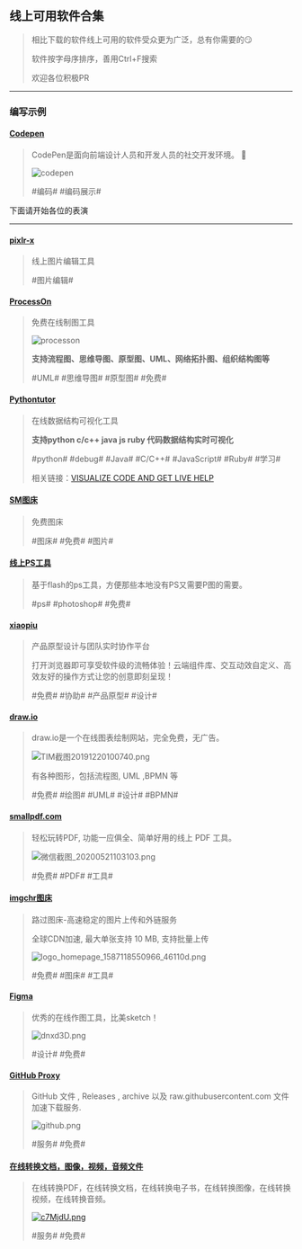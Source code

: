 ## 线上可用软件合集

> 相比下载的软件线上可用的软件受众更为广泛，总有你需要的😏
> 
> 软件按字母序排序，善用Ctrl+F搜索
> 
> 欢迎各位积极PR

---

### 编写示例

<!--Template
↓↓↓↓↓模板，从下面一行开始复制
#### [这里写软件名称](这里写软件官网地址，其他的写简介里)

> 这里写软件简介。
> 
> 如果有特殊要求也写这里，用**加粗**。
> 
> #这里写关键词# #关键词之间记得用空格隔开#
> 
> 相关链接：[这里写网站名称，没有可不写相关链接](这里写网站链接)
↑↑↑↑↑复制到上面一行为止
-->

#### [Codepen](https://codepen.io/)

> CodePen是面向前端设计人员和开发人员的社交开发环境。 👋
> 
> ![codepen](https://static.codepen.io/assets/home/projects-screenshot-467e7f59383af0f15a7800660f84cf9544837140d29f8f6336099799dd32afd7.png)
> 
> #编码# #编码展示#
> 

下面请开始各位的表演

---

#### [pixlr-x](https://pixlr.com/x/)

> 线上图片编辑工具
> 
> #图片编辑#

#### [ProcessOn](https://processon.com)

> 免费在线制图工具
> 
> ![processon](https://www.processon.com/assets/images/tour/flow4.png)
>
> **支持流程图、思维导图、原型图、UML、网络拓扑图、组织结构图等**
> 
> #UML# #思维导图# #原型图# #免费#

#### [Pythontutor](http://www.pythontutor.com)

> 在线数据结构可视化工具
> 
> **支持python c/c++ java js ruby 代码数据结构实时可视化**
> 
> #python# #debug# #Java# #C/C++# #JavaScript# #Ruby# #学习#
> 
> 相关链接：[VISUALIZE CODE AND GET LIVE HELP](http://www.pythontutor.com)

#### [SM图床](https://sm.ms/)

> 免费图床
>
> #图床# #免费# #图片#

#### [线上PS工具](https://www.uupoop.com/)

> 基于flash的ps工具，方便那些本地没有PS又需要P图的需要。
> 
> #ps# #photoshop# #免费#


#### [xiaopiu](https://www.xiaopiu.com)

> 产品原型设计与团队实时协作平台
> 
> 打开浏览器即可享受软件级的流畅体验！云端组件库、交互动效自定义、高效友好的操作方式让您的创意即刻呈现！
> 
> #免费# #协助# #产品原型# #设计#
> 

#### [draw.io](https://www.draw.io)

> draw.io是一个在线图表绘制网站，完全免费，无广告。
> 
> ![TIM截图20191220100740.png](https://i.loli.net/2019/12/20/pAWLHvsezg9i3Qm.png)
> 
> 有各种图形，包括流程图, UML ,BPMN 等
> 
> #免费# #绘图# #UML# #设计# #BPMN#
> 


#### [smallpdf.com](https://smallpdf.com/cn/)

> 轻松玩转PDF, 功能一应俱全、简单好用的线上 PDF 工具。
> 
> ![微信截图_20200521103103.png](https://i.loli.net/2020/05/21/itEmGgFU5fOhAIC.png)
> 
> #免费# #PDF# #工具#
> 


#### [imgchr图床](https://imgchr.com/)

> 路过图床-高速稳定的图片上传和外链服务
> 
> 全球CDN加速, 最大单张支持 10 MB, 支持批量上传
> 
> ![logo_homepage_1587118550966_46110d.png](https://imgchr.com/content/images/system/logo_homepage_1587118550966_46110d.png)
> 
> #免费# #图床# #工具#
> 

#### [Figma](https://www.figma.com/)

> 优秀的在线作图工具，比美sketch！
> 
> ![dnxd3D.png](https://s1.ax1x.com/2020/08/18/dnxd3D.png)
>
> #设计# #免费#


#### [GitHub Proxy](https://ghproxy.com/)

> GitHub 文件 , Releases , archive 以及 raw.githubusercontent.com 文件加速下载服务.
> 
> ![github.png](https://gh.ghproxy.com/images/github.png)
>
> #服务# #免费#


#### [在线转换文档，图像，视频，音频文件](https://www.aconvert.com/cn/)

> 在线转换PDF，在线转换文档，在线转换电子书，在线转换图像，在线转换视频，在线转换音频。
> 
> [![c7MjdU.png](https://z3.ax1x.com/2021/04/20/c7MjdU.png)](https://imgtu.com/i/c7MjdU)
> 
> #服务# #免费#

